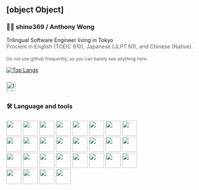 ## [object Object]

<h3 style="align-items:start">👩‍💻  shino369 / Anthony Wong</h3>
Trilingual Software Engineer living in Tokyo

<div style="font-size:14px;opacity:0.7">Procient in English (TOEIC 910), Japanese (JLPT N1), and Chinese (Native).</div>
<br/>
<div style="font-size:12px;opacity:0.7">Do not use github frequently, so you can barely see anything here.</div>

[![Top Langs](https://github-readme-stats.vercel.app/api/top-langs/?username=shino369&layout=donut&bg_color=0D1117&text_color=c9d1d9&title_color=435ebf&hide_border=true&hide=c%2B%2B,html,cmake,mdx,css,swift,scss,ruby,c)](#)

###

<div style="align-items:start">
  <a href="https://www.linkedin.com/in/aw3939/">
    <img src="https://img.shields.io/static/v1?message=LinkedIn&logo=linkedin&label=&color=0077B5&logoColor=white&labelColor=&style=for-the-badge" height="25" alt="linkedin logo"  />
  </a>
</div>

###

##

<h3 style="align-items:start">🛠 Language and tools</h3>

###

<div style="align-items: start">
    <img height="40" src="https://cdn.jsdelivr.net/gh/devicons/devicon@latest/icons/typescript/typescript-original.svg" />
    <img height="40" src="https://cdn.jsdelivr.net/gh/devicons/devicon@latest/icons/javascript/javascript-original.svg" />
    <img height="40" src="https://cdn.jsdelivr.net/gh/devicons/devicon@latest/icons/react/react-original.svg" />
    <img height="40" src="https://cdn.jsdelivr.net/gh/devicons/devicon@latest/icons/nextjs/nextjs-original.svg" />
    <img height="40" src="https://cdn.jsdelivr.net/gh/devicons/devicon@latest/icons/redux/redux-original.svg" />
    <img height="40" src="https://tanstack.com/_build/assets/logo-color-100w-br5_Ikqp.png"/>
    <img height="40" src="https://cdn.jsdelivr.net/gh/devicons/devicon@latest/icons/vuejs/vuejs-original.svg" />
    <img height="40" src="https://cdn.jsdelivr.net/gh/devicons/devicon@latest/icons/vitejs/vitejs-original.svg" />
</div>
<div>
    <img height="40" src="https://cdn.jsdelivr.net/gh/devicons/devicon@latest/icons/angular/angular-original.svg" />
    <img height="40" src="https://cdn.jsdelivr.net/gh/devicons/devicon@latest/icons/rxjs/rxjs-original.svg" />
    <img height="40" src="https://cdn.jsdelivr.net/gh/devicons/devicon@latest/icons/jest/jest-plain.svg" />
    <img height="40" src="https://cdn.jsdelivr.net/gh/devicons/devicon@latest/icons/playwright/playwright-original.svg" />
    <img height="40" src="https://cdn.jsdelivr.net/gh/devicons/devicon@latest/icons/vitest/vitest-original.svg" />
    <img height="40" src="https://cdn.jsdelivr.net/gh/devicons/devicon@latest/icons/materialui/materialui-plain.svg" />
    <img height="40" src="https://cdn.jsdelivr.net/gh/devicons/devicon@latest/icons/bootstrap/bootstrap-original.svg" />
    <img height="40" src="https://cdn.jsdelivr.net/gh/devicons/devicon@latest/icons/tailwindcss/tailwindcss-original.svg" />
</div>
<div>
    <img height="40" src="https://cdn.jsdelivr.net/gh/devicons/devicon@latest/icons/dart/dart-original.svg" />
    <img height="40" src="https://cdn.jsdelivr.net/gh/devicons/devicon@latest/icons/flutter/flutter-original.svg" />
    <img height="40" src="https://riverpod.dev/ja/img/logo.png"/>
    <img height="40" src="https://cdn.jsdelivr.net/gh/devicons/devicon@latest/icons/nodejs/nodejs-original.svg" />
    <img height="40" src="https://cdn.jsdelivr.net/gh/devicons/devicon@latest/icons/java/java-original.svg" />
    <img height="40" src="https://cdn.jsdelivr.net/gh/devicons/devicon@latest/icons/spring/spring-original.svg" />
    <img height="40" src="https://cdn.jsdelivr.net/gh/devicons/devicon@latest/icons/php/php-original.svg" />
    <img height="40" src="https://cdn.jsdelivr.net/gh/devicons/devicon@latest/icons/cakephp/cakephp-original.svg" />

</div>
<div>
    <img height="40" src="https://cdn.jsdelivr.net/gh/devicons/devicon@latest/icons/firebase/firebase-original.svg" />
    <img height="40" src="https://cdn.jsdelivr.net/gh/devicons/devicon@latest/icons/jira/jira-original.svg" />
    <img height="40" src="https://cdn.jsdelivr.net/gh/devicons/devicon@latest/icons/docker/docker-plain.svg" />
    <img height="40" src="https://cdn.jsdelivr.net/gh/devicons/devicon@latest/icons/figma/figma-original.svg" />
</div>
